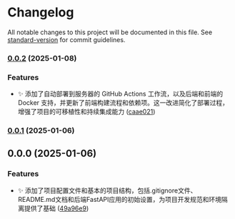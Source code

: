 # Changelog

All notable changes to this project will be documented in this file. See [standard-version](https://github.com/conventional-changelog/standard-version) for commit guidelines.

### [0.0.2](https://github.com/yszaryszar/xy-ai/compare/v0.0.1...v0.0.2) (2025-01-08)


### Features

* :sparkles: 添加了自动部署到服务器的 GitHub Actions 工作流，以及后端和前端的 Docker 支持，并更新了前端构建流程和依赖项。这一改进简化了部署过程，增强了项目的可移植性和持续集成能力 ([caae021](https://github.com/yszaryszar/xy-ai/commit/caae0214fdbc7bf283386db36a54b6ef8eb6588f))

### [0.0.1](https://github.com/yszaryszar/xy-ai/compare/v0.0.0...v0.0.1) (2025-01-06)

## 0.0.0 (2025-01-06)


### Features

* :sparkles: 添加了项目配置文件和基本的项目结构，包括.gitignore文件、README.md文档和后端FastAPI应用的初始设置，为项目开发规范和环境隔离提供了基础 ([49a96e9](https://github.com/yszaryszar/xy-ai/commit/49a96e9ce53fbeb2feba9f778f3331fdc6d6fcbf))
